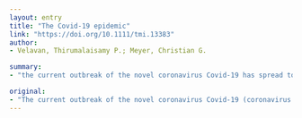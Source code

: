 ```yaml
---
layout: entry
title: "The Covid-19 epidemic"
link: "https://doi.org/10.1111/tmi.13383"
author:
- Velavan, Thirumalaisamy P.; Meyer, Christian G.

summary:
- "the current outbreak of the novel coronavirus Covid-19 has spread to many other countries. On January 30, 2020, the WHO Emergency Committee declared a global health emergency based on growing case notification rates at Chinese and international locations. The case detection rate is changing hourly and daily and can be tracked in almost real time on website provided by Johns Hopkins University. China bears the large burden of morbidity and mortality, whereas the incidence in other Asian countries, in Europe and North America remains low so far. As of early February, the outbreak has spread in Hubei Province of the new coron."

original:
- "The current outbreak of the novel coronavirus Covid-19 (coronavirus disease 2019; previously 2019-nCoV), epi-centered in Hubei Province of the People's Republic of China, has spread to many other countries. On January 30, 2020, the WHO Emergency Committee declared a global health emergency based on growing case notification rates at Chinese and international locations. The case detection rate is changing hourly and daily and can be tracked in almost real time on website provided by Johns Hopkins University [1] and other websites. As of early February 2020, China bears the large burden of morbidity and mortality, whereas the incidence in other Asian countries, in Europe and North America remains low so far."
---
```


